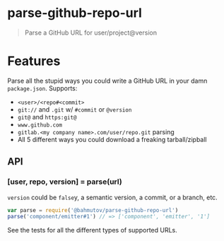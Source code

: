 # parse-github-repo-url

> Parse a GitHub URL for user/project@version

# Features

Parse all the stupid ways you could write a GitHub URL in your damn `package.json`.
Supports:

- `<user>/<repo#<commit>`
- `git://` and `.git` w/ `#commit` or `@version`
- `git@` and `https:git@`
- `www.github.com`
- `gitlab.<my company name>.com/user/repo.git` parsing
- All 5 different ways you could download a freaking tarball/zipball

## API

### [user, repo, version] = parse(url)

`version` could be `false`y, a semantic version, a commit, or a branch, etc.

```js
var parse = require('@bahmutov/parse-github-repo-url')
parse('component/emitter#1') // => ['component', 'emitter', '1']
```

See the tests for all the different types of supported URLs.
